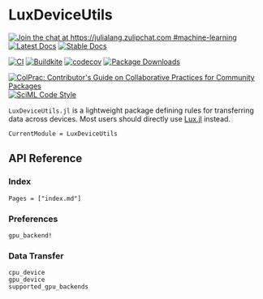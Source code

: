 # LuxDeviceUtils

[![Join the chat at https://julialang.zulipchat.com #machine-learning](https://img.shields.io/static/v1?label=Zulip&message=chat&color=9558b2&labelColor=389826)](https://julialang.zulipchat.com/#narrow/stream/machine-learning)
[![Latest Docs](https://img.shields.io/badge/docs-latest-blue.svg)](https://luxdl.github.io/LuxDeviceUtils.jl/dev)
[![Stable Docs](https://img.shields.io/badge/docs-stable-blue.svg)](https://luxdl.github.io/LuxDeviceUtils.jl/stable)

[![CI](https://github.com/LuxDL/LuxDeviceUtils.jl/actions/workflows/CI.yml/badge.svg)](https://github.com/LuxDL/LuxDeviceUtils.jl/actions/workflows/CI.yml)
[![Buildkite](https://badge.buildkite.com/b098d6387b2c69bd0ab684293ff66332047b219e1b8f9bb486.svg)](https://buildkite.com/julialang/luxdeviceutils-dot-jl)
[![codecov](https://codecov.io/gh/LuxDL/LuxDeviceUtils.jl/branch/main/graph/badge.svg?token=1ZY0A2NPEM)](https://codecov.io/gh/LuxDL/LuxDeviceUtils.jl)
[![Package Downloads](https://shields.io/endpoint?url=https://pkgs.genieframework.com/api/v1/badge/LuxDeviceUtils)](https://pkgs.genieframework.com?packages=LuxDeviceUtils)

[![ColPrac: Contributor's Guide on Collaborative Practices for Community Packages](https://img.shields.io/badge/ColPrac-Contributor's%20Guide-blueviolet)](https://github.com/SciML/ColPrac)
[![SciML Code Style](https://img.shields.io/static/v1?label=code%20style&message=SciML&color=9558b2&labelColor=389826)](https://github.com/SciML/SciMLStyle)

`LuxDeviceUtils.jl` is a lightweight package defining rules for transferring data across devices. Most users should directly use [Lux.jl](https://lux.csail.mit.edu/stable) instead.

```@meta
CurrentModule = LuxDeviceUtils
```

## API Reference

### Index

```@index
Pages = ["index.md"]
```

### Preferences

```@docs
gpu_backend!
```

### Data Transfer

```@docs
cpu_device
gpu_device
supported_gpu_backends
```
